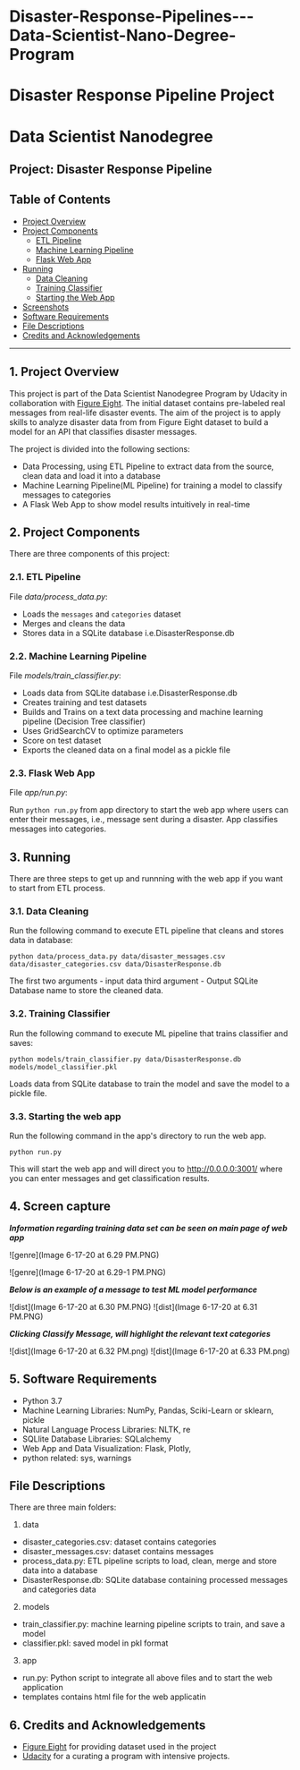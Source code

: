 # Disaster-Response-Pipelines---Data-Scientist-Nano-Degree-Program
# Disaster Response Pipeline Project

# Data Scientist Nanodegree

## Project: Disaster Response Pipeline

## Table of Contents

- [Project Overview](#overview)
- [Project Components](#components)
  - [ETL Pipeline](#etl_pipeline)
  - [Machine Learning Pipeline](#ml_pipeline)
  - [Flask Web App](#flask)
- [Running](#run)
  - [Data Cleaning](#cleaning)
  - [Training Classifier](#training)
  - [Starting the Web App](#starting)
- [Screenshots](#screenshots)
- [Software Requirements](#sw)
- [File Descriptions](#files)
- [Credits and Acknowledgements](#credits)

***

<a id='overview'></a>

## 1. Project Overview

This project is part of the Data Scientist Nanodegree Program by Udacity in collaboration with <a href="https://www.figure-eight.com/" target="_blank">Figure Eight</a>. The initial dataset contains pre-labeled real messages from real-life disaster events. The aim of the project is to apply skills to analyze disaster data from from Figure Eight dataset to build a model for an API that classifies disaster messages.

The project is divided into the following sections:

- Data Processing, using ETL Pipeline to extract data from the source, clean data and load it into a database
- Machine Learning Pipeline(ML Pipeline) for training a model to classify messages to categories
- A Flask Web App to show model results intuitively in real-time


<a id='components'></a>

## 2. Project Components

There are three components of this project:

<a id='etl_pipeline'></a>

### 2.1. ETL Pipeline

File _data/process_data.py_:

- Loads the `messages` and `categories` dataset
- Merges and cleans the data
- Stores data in a SQLite database i.e.DisasterResponse.db

<a id='ml_pipeline'></a>

### 2.2. Machine Learning Pipeline

File _models/train_classifier.py_:

- Loads data from SQLite database i.e.DisasterResponse.db
- Creates training and test datasets
- Builds and Trains on a text data processing and machine learning pipeline (Decision Tree classifier)
- Uses GridSearchCV to optimize parameters
- Score on test dataset
- Exports the cleaned data on a final model as a pickle file

<a id='flask'></a>

### 2.3. Flask Web App

<a id='eg'></a>
File _app/run.py_:

Run `python run.py` from app directory to start the web app where users can enter their messages, i.e., message sent during a disaster. App classifies messages into categories.



<a id='run'></a>

## 3. Running

There are three steps to get up and runnning with the web app if you want to start from ETL process.

<a id='cleaning'></a>

### 3.1. Data Cleaning

Run the following command to execute ETL pipeline that cleans and stores data in database:

`python data/process_data.py data/disaster_messages.csv data/disaster_categories.csv data/DisasterResponse.db`

The first two arguments - input data
third argument - Output SQLite Database name to store the cleaned data.



<a id='training'></a>

### 3.2. Training Classifier

Run the following command to execute ML pipeline that trains classifier and saves:

`python models/train_classifier.py data/DisasterResponse.db models/model_classifier.pkl`

Loads data from SQLite database to train the model and save the model to a pickle file.


<a id='starting'></a>

### 3.3. Starting the web app

Run the following command in the app's directory to run the web app.

`python run.py`

This will start the web app and will direct you to http://0.0.0.0:3001/ where you can enter messages and get classification results.


<a id='screenshots'></a>

## 4. Screen capture

**_Information regarding training data set can be seen on main page of web app_**

![genre](Image 6-17-20 at 6.29 PM.PNG)

![genre](Image 6-17-20 at 6.29-1 PM.PNG)

**_Below is an example of a message to test ML model performance_**

![dist](Image 6-17-20 at 6.30 PM.PNG)
![dist](Image 6-17-20 at 6.31 PM.PNG)

**_Clicking Classify Message, will highlight the relevant text categories_**

![dist](Image 6-17-20 at 6.32 PM.png)
![dist](Image 6-17-20 at 6.33 PM.png)

<a id='sw'></a>

## 5. Software Requirements

- Python 3.7
- Machine Learning Libraries: NumPy, Pandas, Sciki-Learn or sklearn, pickle
- Natural Language Process Libraries: NLTK, re
- SQLlite Database Libraries: SQLalchemy
- Web App and Data Visualization: Flask, Plotly,
- python related: sys, warnings

## File Descriptions <a name="files"></a>

There are three main folders:
1. data
- disaster_categories.csv: dataset contains categories
- disaster_messages.csv: dataset contains messages
- process_data.py: ETL pipeline scripts to load, clean, merge and store data into a database
- DisasterResponse.db: SQLite database containing processed messages and categories data
2. models
- train_classifier.py: machine learning pipeline scripts to train, and save a model
- classifier.pkl: saved model in pkl format
3. app
- run.py: Python script to integrate all above files and to start the web application
- templates contains html file for the web applicatin

<a id='credits'></a>

## 6. Credits and Acknowledgements

* [Figure Eight](https://www.figure-eight.com/) for providing dataset used in the project
* [Udacity](https://www.udacity.com/) for a curating a program with intensive projects.
